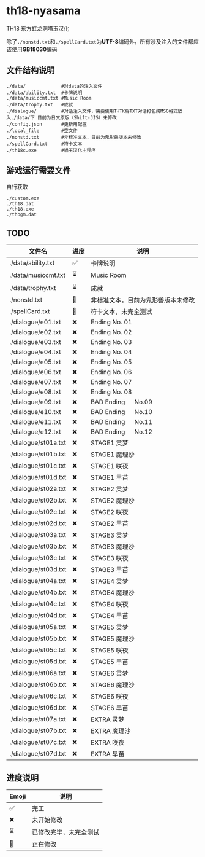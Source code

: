 # th18-nyasama

TH18 东方虹龙洞喵玉汉化

除了`./nonstd.txt`和`./spellCard.txt`为**UTF-8**编码外，所有涉及注入的文件都应该使用**GB18030**编码

## 文件结构说明

```
./data/             #对data的注入文件
./data/ability.txt  #卡牌说明
./data/musiccmt.txt #Music Room
./data/trophy.txt   #成就
./dialogue/         #对话注入文件，需要使用THTK将TXT对话打包成MSG格式放入./data/下 目前为日文原版（Shift-JIS）未修改
./config.json       #更新用配置
./local_file        #空文件
./nonstd.txt        #非标准文本，目前为鬼形兽版本未修改
./spellCard.txt     #符卡文本
./th18c.exe         #喵玉汉化主程序
```

## 游戏运行需要文件

自行获取

```
./custom.exe
./th18.dat
./th18.exe
./thbgm.dat
```

## TODO

| 文件名               | 进度 | 说明                               |
| -------------------- | ---- | ---------------------------------- |
| ./data/ability.txt   | ✅   | 卡牌说明                           |
| ./data/musiccmt.txt  | ⌛   | Music Room                         |
| ./data/trophy.txt    | ⌛   | 成就                               |
| ./nonstd.txt         | 🚧   | 非标准文本，目前为鬼形兽版本未修改 |
| ./spellCard.txt      | 🚧   | 符卡文本，未完全测试               |
| ./dialogue/e01.txt   | ❌   | Ending No. 01                      |
| ./dialogue/e02.txt   | ❌   | Ending No. 02                      |
| ./dialogue/e03.txt   | ❌   | Ending No. 03                      |
| ./dialogue/e04.txt   | ❌   | Ending No. 04                      |
| ./dialogue/e05.txt   | ❌   | Ending No. 05                      |
| ./dialogue/e06.txt   | ❌   | Ending No. 06                      |
| ./dialogue/e07.txt   | ❌   | Ending No. 07                      |
| ./dialogue/e08.txt   | ❌   | Ending No. 08                      |
| ./dialogue/e09.txt   | ❌   | BAD Ending 　 No.09                |
| ./dialogue/e10.txt   | ❌   | BAD Ending 　 No.10                |
| ./dialogue/e11.txt   | ❌   | BAD Ending 　 No.11                |
| ./dialogue/e12.txt   | ❌   | BAD Ending 　 No.12                |
| ./dialogue/st01a.txt | ❌   | STAGE1 灵梦                        |
| ./dialogue/st01b.txt | ❌   | STAGE1 魔理沙                      |
| ./dialogue/st01c.txt | ❌   | STAGE1 咲夜                        |
| ./dialogue/st01d.txt | ❌   | STAGE1 早苗                        |
| ./dialogue/st02a.txt | ❌   | STAGE2 灵梦                        |
| ./dialogue/st02b.txt | ❌   | STAGE2 魔理沙                      |
| ./dialogue/st02c.txt | ❌   | STAGE2 咲夜                        |
| ./dialogue/st02d.txt | ❌   | STAGE2 早苗                        |
| ./dialogue/st03a.txt | ❌   | STAGE3 灵梦                        |
| ./dialogue/st03b.txt | ❌   | STAGE3 魔理沙                      |
| ./dialogue/st03c.txt | ❌   | STAGE3 咲夜                        |
| ./dialogue/st03d.txt | ❌   | STAGE3 早苗                        |
| ./dialogue/st04a.txt | ❌   | STAGE4 灵梦                        |
| ./dialogue/st04b.txt | ❌   | STAGE4 魔理沙                      |
| ./dialogue/st04c.txt | ❌   | STAGE4 咲夜                        |
| ./dialogue/st04d.txt | ❌   | STAGE4 早苗                        |
| ./dialogue/st05a.txt | ❌   | STAGE5 灵梦                        |
| ./dialogue/st05b.txt | ❌   | STAGE5 魔理沙                      |
| ./dialogue/st05c.txt | ❌   | STAGE5 咲夜                        |
| ./dialogue/st05d.txt | ❌   | STAGE5 早苗                        |
| ./dialogue/st06a.txt | ❌   | STAGE6 灵梦                        |
| ./dialogue/st06b.txt | ❌   | STAGE6 魔理沙                      |
| ./dialogue/st06c.txt | ❌   | STAGE6 咲夜                        |
| ./dialogue/st06d.txt | ❌   | STAGE6 早苗                        |
| ./dialogue/st07a.txt | ❌   | EXTRA 灵梦                         |
| ./dialogue/st07b.txt | ❌   | EXTRA 魔理沙                       |
| ./dialogue/st07c.txt | ❌   | EXTRA 咲夜                         |
| ./dialogue/st07d.txt | ❌   | EXTRA 早苗                         |

## 进度说明

| Emoji | 说明                   |
| ----- | ---------------------- |
| ✅    | 完工                   |
| ❌    | 未开始修改             |
| ⌛    | 已修改完毕，未完全测试 |
| 🚧    | 正在修改               |
